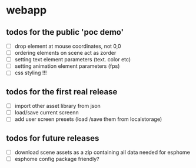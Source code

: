 # webapp

## todos for the public 'poc demo'

- [ ] drop element at mouse coordinates, not 0,0
- [ ] ordering elements on scene act as zorder
- [ ] setting text element parameters (text. color etc)
- [ ] setting animation element parameters (fps)
- [ ] css styling !!!

## todos for the first real release

- [ ] import other asset library from json
- [ ] load/save current screenn
- [ ] add user screen presets (load /save them from localstorage)

## todos for future releases

- [ ] download scene assets as a zip containing all data needed for esphome
- [ ] esphome config package friendly?
